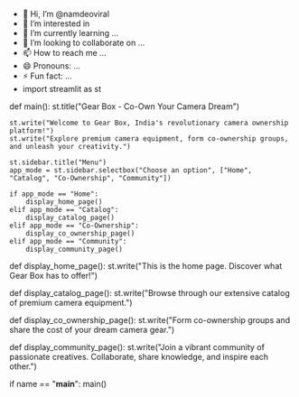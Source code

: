 - 👋 Hi, I’m @namdeoviral
- 👀 I’m interested in 
- 🌱 I’m currently learning ...
- 💞️ I’m looking to collaborate on ...
- 📫 How to reach me ...
- 😄 Pronouns: ...
- ⚡ Fun fact: ...
- import streamlit as st

def main():
    st.title("Gear Box - Co-Own Your Camera Dream")

    st.write("Welcome to Gear Box, India's revolutionary camera ownership platform!")
    st.write("Explore premium camera equipment, form co-ownership groups, and unleash your creativity.")

    st.sidebar.title("Menu")
    app_mode = st.sidebar.selectbox("Choose an option", ["Home", "Catalog", "Co-Ownership", "Community"])

    if app_mode == "Home":
        display_home_page()
    elif app_mode == "Catalog":
        display_catalog_page()
    elif app_mode == "Co-Ownership":
        display_co_ownership_page()
    elif app_mode == "Community":
        display_community_page()

def display_home_page():
    st.write("This is the home page. Discover what Gear Box has to offer!")

def display_catalog_page():
    st.write("Browse through our extensive catalog of premium camera equipment.")

def display_co_ownership_page():
    st.write("Form co-ownership groups and share the cost of your dream camera gear.")

def display_community_page():
    st.write("Join a vibrant community of passionate creatives. Collaborate, share knowledge, and inspire each other.")

if name == "__main__":
    main()

<!---
namdeoviral/namdeoviral is a ✨ special ✨ repository because its `README.md` (this file) appears on your GitHub profile.
You can click the Preview link to take a look at your changes.
--->
